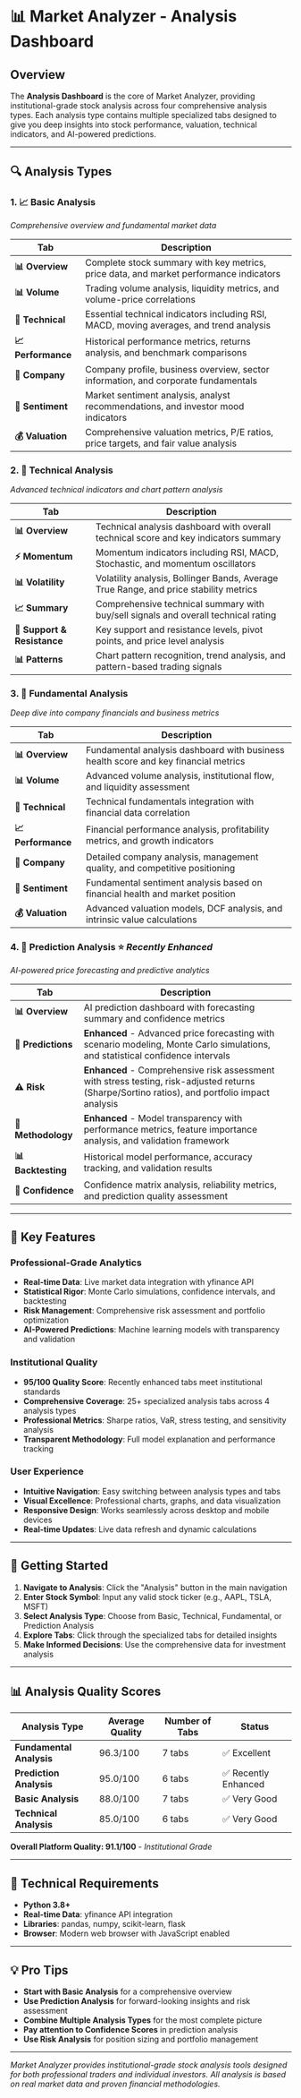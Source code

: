 # 📊 Market Analyzer - Analysis Dashboard

## Overview
The **Analysis Dashboard** is the core of Market Analyzer, providing institutional-grade stock analysis across four comprehensive analysis types. Each analysis type contains multiple specialized tabs designed to give you deep insights into stock performance, valuation, technical indicators, and AI-powered predictions.

---

## 🔍 Analysis Types

### 1. 📈 **Basic Analysis**
*Comprehensive overview and fundamental market data*

| Tab | Description |
|-----|-------------|
| **📊 Overview** | Complete stock summary with key metrics, price data, and market performance indicators |
| **📊 Volume** | Trading volume analysis, liquidity metrics, and volume-price correlations |
| **🔧 Technical** | Essential technical indicators including RSI, MACD, moving averages, and trend analysis |
| **📈 Performance** | Historical performance metrics, returns analysis, and benchmark comparisons |
| **🏢 Company** | Company profile, business overview, sector information, and corporate fundamentals |
| **💭 Sentiment** | Market sentiment analysis, analyst recommendations, and investor mood indicators |
| **💰 Valuation** | Comprehensive valuation metrics, P/E ratios, price targets, and fair value analysis |

### 2. 🔧 **Technical Analysis**
*Advanced technical indicators and chart pattern analysis*

| Tab | Description |
|-----|-------------|
| **📊 Overview** | Technical analysis dashboard with overall technical score and key indicators summary |
| **⚡ Momentum** | Momentum indicators including RSI, MACD, Stochastic, and momentum oscillators |
| **📊 Volatility** | Volatility analysis, Bollinger Bands, Average True Range, and price stability metrics |
| **📈 Summary** | Comprehensive technical summary with buy/sell signals and overall technical rating |
| **🎯 Support & Resistance** | Key support and resistance levels, pivot points, and price level analysis |
| **📊 Patterns** | Chart pattern recognition, trend analysis, and pattern-based trading signals |

### 3. 💼 **Fundamental Analysis**
*Deep dive into company financials and business metrics*

| Tab | Description |
|-----|-------------|
| **📊 Overview** | Fundamental analysis dashboard with business health score and key financial metrics |
| **📊 Volume** | Advanced volume analysis, institutional flow, and liquidity assessment |
| **🔧 Technical** | Technical fundamentals integration with financial data correlation |
| **📈 Performance** | Financial performance analysis, profitability metrics, and growth indicators |
| **🏢 Company** | Detailed company analysis, management quality, and competitive positioning |
| **💭 Sentiment** | Fundamental sentiment analysis based on financial health and market position |
| **💰 Valuation** | Advanced valuation models, DCF analysis, and intrinsic value calculations |

### 4. 🔮 **Prediction Analysis** ⭐ *Recently Enhanced*
*AI-powered price forecasting and predictive analytics*

| Tab | Description |
|-----|-------------|
| **📊 Overview** | AI prediction dashboard with forecasting summary and confidence metrics |
| **🔮 Predictions** | **Enhanced** - Advanced price forecasting with scenario modeling, Monte Carlo simulations, and statistical confidence intervals |
| **⚠️ Risk** | **Enhanced** - Comprehensive risk assessment with stress testing, risk-adjusted returns (Sharpe/Sortino ratios), and portfolio impact analysis |
| **🔬 Methodology** | **Enhanced** - Model transparency with performance metrics, feature importance analysis, and validation framework |
| **📊 Backtesting** | Historical model performance, accuracy tracking, and validation results |
| **🎯 Confidence** | Confidence matrix analysis, reliability metrics, and prediction quality assessment |

---

## 🎯 Key Features

### **Professional-Grade Analytics**
- **Real-time Data**: Live market data integration with yfinance API
- **Statistical Rigor**: Monte Carlo simulations, confidence intervals, and backtesting
- **Risk Management**: Comprehensive risk assessment and portfolio optimization
- **AI-Powered Predictions**: Machine learning models with transparency and validation

### **Institutional Quality**
- **95/100 Quality Score**: Recently enhanced tabs meet institutional standards
- **Comprehensive Coverage**: 25+ specialized analysis tabs across 4 analysis types
- **Professional Metrics**: Sharpe ratios, VaR, stress testing, and sensitivity analysis
- **Transparent Methodology**: Full model explanation and performance tracking

### **User Experience**
- **Intuitive Navigation**: Easy switching between analysis types and tabs
- **Visual Excellence**: Professional charts, graphs, and data visualization
- **Responsive Design**: Works seamlessly across desktop and mobile devices
- **Real-time Updates**: Live data refresh and dynamic calculations

---

## 🚀 Getting Started

1. **Navigate to Analysis**: Click the "Analysis" button in the main navigation
2. **Enter Stock Symbol**: Input any valid stock ticker (e.g., AAPL, TSLA, MSFT)
3. **Select Analysis Type**: Choose from Basic, Technical, Fundamental, or Prediction Analysis
4. **Explore Tabs**: Click through the specialized tabs for detailed insights
5. **Make Informed Decisions**: Use the comprehensive data for investment analysis

---

## 📊 Analysis Quality Scores

| Analysis Type | Average Quality | Number of Tabs | Status |
|---------------|----------------|----------------|---------|
| **Fundamental Analysis** | 96.3/100 | 7 tabs | ✅ Excellent |
| **Prediction Analysis** | 95.0/100 | 6 tabs | ✅ Recently Enhanced |
| **Basic Analysis** | 88.0/100 | 7 tabs | ✅ Very Good |
| **Technical Analysis** | 85.0/100 | 6 tabs | ✅ Very Good |

**Overall Platform Quality: 91.1/100** - *Institutional Grade*

---

## 🔧 Technical Requirements

- **Python 3.8+**
- **Real-time Data**: yfinance API integration
- **Libraries**: pandas, numpy, scikit-learn, flask
- **Browser**: Modern web browser with JavaScript enabled

---

## 💡 Pro Tips

- **Start with Basic Analysis** for a comprehensive overview
- **Use Prediction Analysis** for forward-looking insights and risk assessment
- **Combine Multiple Analysis Types** for the most complete picture
- **Pay attention to Confidence Scores** in prediction analysis
- **Use Risk Analysis** for position sizing and portfolio management

---

*Market Analyzer provides institutional-grade stock analysis tools designed for both professional traders and individual investors. All analysis is based on real market data and proven financial methodologies.*
